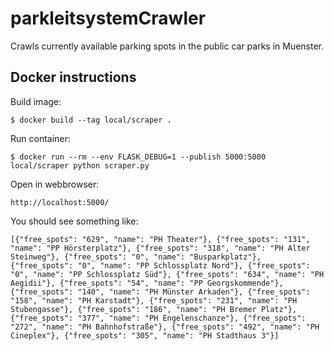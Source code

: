 parkleitsystemCrawler
===
Crawls currently available parking spots in the public car parks in Muenster.


Docker instructions
---

Build image:

    $ docker build --tag local/scraper .

Run container:

    $ docker run --rm --env FLASK_DEBUG=1 --publish 5000:5000 local/scraper python scraper.py

Open in webbrowser:

    http://localhost:5000/

You should see something like:

    [{"free_spots": "629", "name": "PH Theater"}, {"free_spots": "131", "name": "PP Hörsterplatz"}, {"free_spots": "318", "name": "PH Alter Steinweg"}, {"free_spots": "0", "name": "Busparkplatz"}, {"free_spots": "0", "name": "PP Schlossplatz Nord"}, {"free_spots": "0", "name": "PP Schlossplatz Süd"}, {"free_spots": "634", "name": "PH Aegidii"}, {"free_spots": "54", "name": "PP Georgskommende"}, {"free_spots": "140", "name": "PH Münster Arkaden"}, {"free_spots": "158", "name": "PH Karstadt"}, {"free_spots": "231", "name": "PH Stubengasse"}, {"free_spots": "186", "name": "PH Bremer Platz"}, {"free_spots": "377", "name": "PH Engelenschanze"}, {"free_spots": "272", "name": "PH Bahnhofstraße"}, {"free_spots": "492", "name": "PH Cineplex"}, {"free_spots": "305", "name": "PH Stadthaus 3"}]
